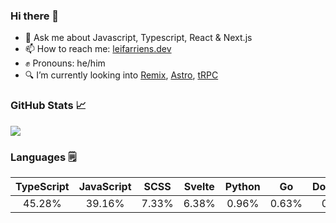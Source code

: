 ### Hi there 👋

- 💬 Ask me about Javascript, Typescript, React & Next.js
- 📫 How to reach me: [leifarriens.dev](https://leifarriens.dev)
- ✊ Pronouns: he/him
- 🔍 I’m currently looking into [Remix](https://remix.run), [Astro](https://astro.build), [tRPC](https://trpc.io/)

### GitHub Stats 📈

<picture>
    <source
      srcset="https://github-readme-stats-rosy-psi.vercel.app/api?username=leifarriens&show_icons=true&hide_title=true&hide_rank=true&count_private=true&disable_animations=true&theme=github_dark"
      media="(prefers-color-scheme: dark)"
    />
    <source
      srcset="https://github-readme-stats-rosy-psi.vercel.app/api?username=leifarriens&show_icons=true&hide_title=true&hide_rank=true&count_private=true&disable_animations=true"
      media="(prefers-color-scheme: light), (prefers-color-scheme: no-preference)"
    />
    <img src="https://github-readme-stats-rosy-psi.vercel.app/api?username=leifarriens&show_icons=true&hide_title=true&hide_rank=true&count_private=true&disable_animations=true" />
  </picture>

### Languages 🗒️

|TypeScript|JavaScript|SCSS|Svelte|Python|Go|Dockerfile|PHP|Shell|Rust|
|:---:|:---:|:---:|:---:|:---:|:---:|:---:|:---:|:---:|:---:|
|45.28%|39.16%|7.33%|6.38%|0.96%|0.63%|0.10%|0.09%|0.07%|0.01%|
